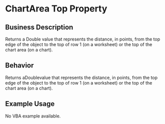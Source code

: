 # ChartArea Top Property

## Business Description
Returns a Double value that represents the distance, in points, from the top edge of the object to the top of row 1 (on a worksheet) or the top of the chart area (on a chart).

## Behavior
Returns aDoublevalue that represents the distance, in points, from the top edge of the object to the top of row 1 (on a worksheet) or the top of the chart area (on a chart).

## Example Usage
No VBA example available.